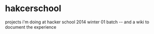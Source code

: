 hakcerschool
============

projects i'm doing at hacker school 2014 winter 01 batch -- and a wiki to document the experience
